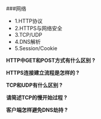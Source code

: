 ###网络
* 1.HTTP协议
* 2.HTTPS与网络安全
* 3.TCP/UDP
* 4.DNS解析
* 5.Session/Cookie


**HTTP中GET和POST方式有什么区别 ?**

**HTTPS连接建立流程是怎样的 ?**

**TCP和UDP有什么区别 ?**

**请简述TCP的慢开始过程 ?**

**客户端怎样避免DNS劫持 ?**